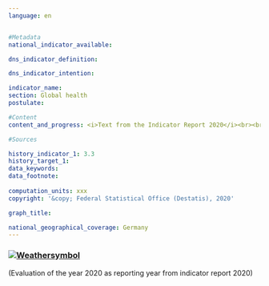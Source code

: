 ```yaml
---
language: en    


#Metadata    
national_indicator_available:     

dns_indicator_definition:     

dns_indicator_intention:     

indicator_name:     
section: Global health    
postulate:     

#Content    
content_and_progress: <i>Text from the Indicator Report 2020</i><br><br>xxx    

#Sources        

history_indicator_1: 3.3                     
history_target_1:      
data_keywords:    
data_footnote:     
    
computation_units: xxx    
copyright: '&copy; Federal Statistical Office (Destatis), 2020'    

graph_title:     

national_geographical_coverage: Germany    
---    
```

<div>
  <div class="my-header">
    <h3>
      <a href="https://sustainabledevelopment-deutschland.github.io/en/status/"><img src="https://g205sdgs.github.io/sdg-indicators/public/Wettersymbole/Sonne.png" title="If the trend continues, the target value will be met or the difference between the target value and the current value will be less than 5&nbsp;%" alt="Weathersymbol" />
      </a>
    </h3>
  </div>
  <div class="my-header-note">
    <span>(Evaluation of the year 2020 as reporting year from indicator report 2020)</span>
  </div>
</div>